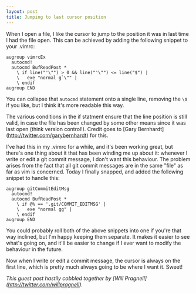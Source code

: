 ```yaml
---
layout: post
title: Jumping to last cursor position
---
```


When I open a file, I like the cursor to jump to the position it was in last
time I had the file open. This can be achieved by adding the following snippet
to your .vimrc:

    augroup vimrcEx
      autocmd!
      autocmd BufReadPost *
        \ if line("'\"") > 0 && line("'\"") <= line("$") |
        \   exe "normal g`\"" |
        \ endif
    augroup END

You can collapse that `autocmd` statement onto a single line, removing the `\`s
if you like, but I think it's more readable this way.

The various conditions in the if statment ensure that the line position is still
valid, in case the file has been changed by some other means since it was last
open (think version control!). Credit goes to [Gary Bernhardt]
(http://twitter.com/garybernhardt) for this.

I've had this in my .vimrc for a while, and it's been working great, but there's
one thing about it that has been winding me up about it: whenever I write or
edit a git commit message, I don't want this behaviour. The problem arises from
the fact that all git commit messages are in the same "file" as far as vim is
concerned. Today I finally snapped, and added the following snippet to handle
this:

    augroup gitCommitEditMsg
      autocmd!
      autocmd BufReadPost *
        \ if @% == '.git/COMMIT_EDITMSG' |
        \   exe "normal gg" |
        \ endif
    augroup END

You could probably roll both of the above snippets into one if you're that way
inclined, but I'm happy keeping them separate. It makes it easier to see what's
going on, and it'll be easier to change if I ever want to modify the behaviour
in the future.

Now when I write or edit a commit message, the cursor is always on the first
line, which is pretty much always going to be where I want it. Sweet!

_This guest post hastily cobbled together by [Will Pragnell]
(http://twitter.com/willpragnell)._

